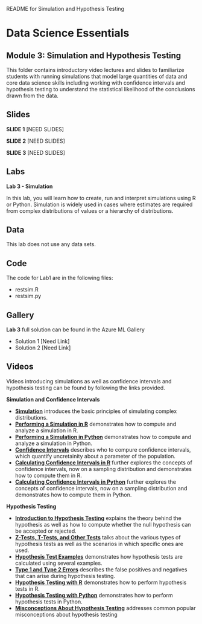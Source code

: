 README for Simulation and Hypothesis Testing
# Data Science Essentials   
## Module 3: Simulation and Hypothesis Testing

This folder contains introductory video lectures and slides to familiarize students with running simulations that model large quantities of data and core data science skills including working with confidence intervals and hypothesis testing to understand the statistical likelihood of the conclusions drawn from the data. 

## Slides  

**SLIDE 1**  [NEED SLIDES]

**SLIDE 2**  [NEED SLIDES]

**SLIDE 3**  [NEED SLIDES]

## Labs

**Lab 3 - Simulation** 

In this lab, you will learn how to create, run and interpret simulations using R or Python. Simulation is
widely used in cases where estimates are required from complex distributions of values or a hierarchy of
distributions.

## Data

This lab does not use any data sets.

## Code

The code for Lab1 are in the following files:

- restsim.R
- restsim.py

## Gallery

**Lab 3** full solution can be found in the Azure ML Gallery

- Solution 1 [Need Link]
- Solution 2 [Need Link]

## Videos  

Videos introducing simulations as well as confidence intervals and hypothesis testing can be found by following the links provided. 

**Simulation and Confidence Intervals**

- **[Simulation](https://youtu.be/hfcJcZPqU3k)** introduces the basic principles of simulating complex distributions.
- **[Performing a Simulation in R](https://youtu.be/DvImDq0bW0g)** demonstrates how to compute and analyze a simulation in R.
- **[Performing a Simulation in Python](https://youtu.be/OPxabO7fSCU)** demonstrates how to compute and analyze a simulation in Python.
- **[Confidence Intervals](https://youtu.be/-IRErspqIBc)** describes who to compure confidence intervals, which quantify uncretainity about a parameter of the population.
- **[Calculating Confidence Intervals in R](https://youtu.be/Gt8JSJdoesw)** further explores the concepts of confidence intervals, now on a sampling distribution and demonstrates how to compute them in R. 
- **[Calculating Confidence Intervals in Python](https://youtu.be/DoEBHBCskrk)** further explores the concepts of confidence intervals, now on a sampling distribution and demonstrates how to compute them in Python.

**Hypothesis Testing**

- **[Introduction to Hypothesis Testing](https://youtu.be/GL10vzO1l_0)** explains the theory behind the hypothesis as well as how to compute whether the null hypothesis can be accepted or rejected.
- **[Z-Tests, T-Tests, and Other Tests](https://youtu.be/aSKy0YcXF2M)** talks about the various types of hypothesis tests as well as the scenarios in which specific ones are used. 
- **[Hypothesis Test Examples](https://youtu.be/_5aVYhF26q0)** demonstrates how hypothesis tests are calculated using several examples.
- **[Type 1 and Type 2 Errors](https://youtu.be/LUHerMSrJ50)** describes the false positives and negatives that can arise during hypothesis testing.
- **[Hypothesis Testing with R](https://youtu.be/Q8YflWG0V6c)** demonstrates how to perform hypothesis tests in R.
- **[Hypothesis Testing with Python](https://youtu.be/JsNgJVDCceQ)** demonstrates how to perform hypothesis tests in Python.
- **[Misconceptions About Hypothesis Testing](https://youtu.be/uJ-bA7sPyyM)** addresses common popular misconceptions about hypothesis testing


